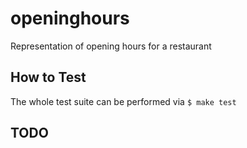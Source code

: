 # openinghours

Representation of opening hours for a restaurant

## How to Test

The whole test suite can be performed via `$ make test`

## TODO
    
